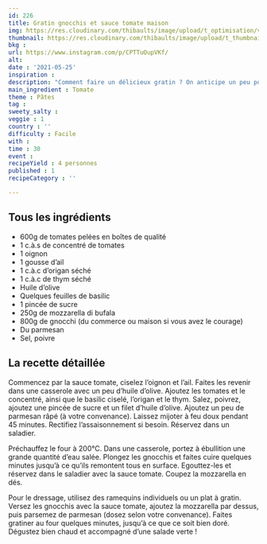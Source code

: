 ```yaml
---
id: 226
title: Gratin gnocchis et sauce tomate maison
img: https://res.cloudinary.com/thibaults/image/upload/t_optimisation/v1621971411/Recipes/20210525_gratin_gnocchis_tomate.jpg
thumbnail: https://res.cloudinary.com/thibaults/image/upload/t_thumbnail_josie/v1621971411/Recipes/20210525_gratin_gnocchis_tomate.jpg
bkg : 
url: https://www.instagram.com/p/CPTTuOupVKf/
alt: 
date : '2021-05-25'
inspiration : 
description: "Comment faire un délicieux gratin ? On anticipe un peu pour faire une sauce tomate maison, on y ajoute quelques gnocchis, de la mozzarella et hop c'est prêt !"
main_ingredient : Tomate
theme : Pâtes
tag : 
sweety_salty : 
veggie : 1
country : ''
difficulty : Facile
with : 
time : 30
event : 
recipeYield : 4 personnes
published : 1
recipeCategory : ''

---
```


## Tous les ingrédients
 - 600g de tomates pelées en boîtes de qualité
 - 1 c.à.s de concentré de tomates
 - 1 oignon
 - 1 gousse d’ail
 - 1 c.à.c d’origan séché
 - 1 c.à.c de thym séché
 - Huile d’olive
 - Quelques feuilles de basilic
 - 1 pincée de sucre
 - 250g de mozzarella di bufala
 - 800g de gnocchi (du commerce ou maison si vous avez le courage)
 - Du parmesan
 - Sel, poivre

## La recette détaillée
Commencez par la sauce tomate, ciselez l’oignon et l’ail. Faites les revenir dans une casserole avec un peu d’huile d’olive. Ajoutez les tomates et le concentré, ainsi que le basilic ciselé, l’origan et le thym. Salez, poivrez, ajoutez une pincée de sucre et un filet d’huile d’olive. Ajoutez un peu de parmesan râpé (à votre convenance). Laissez mijoter à feu doux pendant 45 minutes. Rectifiez l’assaisonnement si besoin. Réservez dans un saladier.

Préchauffez le four à 200°C. Dans une casserole, portez à ébullition une grande quantité d’eau salée. Plongez les gnocchis et faites cuire quelques minutes jusqu’à ce qu’ils remontent tous en surface. Egouttez-les et réservez dans le saladier avec la sauce tomate. Coupez la mozzarella en dés.

Pour le dressage, utilisez des ramequins individuels ou un plat à gratin. Versez les gnocchis avec la sauce tomate, ajoutez la mozzarella par dessus, puis parsemez de parmesan (dosez selon votre convenance). Faites gratiner au four quelques minutes, jusqu’à ce que ce soit bien doré. Dégustez bien chaud et accompagné d’une salade verte !